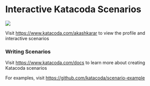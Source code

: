# Interactive Katacoda Scenarios

[![](http://shields.katacoda.com/katacoda/akashkarar/count.svg)](https://www.katacoda.com/akashkarar "Get your profile on Katacoda.com")

Visit https://www.katacoda.com/akashkarar to view the profile and interactive scenarios

### Writing Scenarios
Visit https://www.katacoda.com/docs to learn more about creating Katacoda scenarios

For examples, visit https://github.com/katacoda/scenario-example
